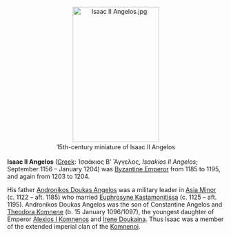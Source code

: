 <div class="photo" colspan="2" style="text-align: center; margin: 25px 0 10px;"><a class="image" href="https://en.wikipedia.org/wiki/File:Isaac_II_Angelos.jpg"><img alt="Isaac II Angelos.jpg" data-file-height="216" data-file-width="138" decoding="async" height="313" src="https://upload.wikimedia.org/wikipedia/commons/a/a7/Isaac_II_Angelos.jpg" width="200"/></a><div style="line-height:normal;padding-bottom:0.2em;padding-top:0.2em;">15th-century miniature of Isaac II Angelos</div></div>

[comment]: # 'breakpoint'
<p><b>Isaac II Angelos</b> (<a href="https://en.wikipedia.org/wiki/Greek_language" title="Greek language">Greek</a>: <span lang="el"><span lang="grc" title="Ancient Greek language text">Ἰσαάκιος Β’ Ἄγγελος</span></span>, <i>Isaakios II Angelos</i>; September 1156 – January 1204) was <a class="mw-redirect" href="https://en.wikipedia.org/wiki/Byzantine_Emperor" title="Byzantine Emperor">Byzantine Emperor</a> from 1185 to 1195, and again from 1203 to 1204.
</p><p>His father <a href="https://en.wikipedia.org/wiki/Andronikos_Doukas_Angelos" title="Andronikos Doukas Angelos">Andronikos Doukas Angelos</a> was a military leader in <a class="mw-redirect" href="https://en.wikipedia.org/wiki/Asia_Minor" title="Asia Minor">Asia Minor</a> (c. 1122 – aft. 1185) who married <a href="https://en.wikipedia.org/wiki/Euphrosyne_Kastamonitissa" title="Euphrosyne Kastamonitissa">Euphrosyne Kastamonitissa</a> (c. 1125 – aft. 1195). Andronikos Doukas Angelos was the son of Constantine Angelos and <a href="https://en.wikipedia.org/wiki/Theodora_Komnene_(daughter_of_Alexios_I)" title="Theodora Komnene (daughter of Alexios I)">Theodora Komnene</a> (b. 15 January 1096/1097), the youngest daughter of Emperor <a href="https://en.wikipedia.org/wiki/Alexios_I_Komnenos" title="Alexios I Komnenos">Alexios I Komnenos</a> and <a href="https://en.wikipedia.org/wiki/Irene_Doukaina" title="Irene Doukaina">Irene Doukaina</a>. Thus Isaac was a member of the extended imperial clan of the <a class="mw-redirect" href="https://en.wikipedia.org/wiki/Komnenoi" title="Komnenoi">Komnenoi</a>.
</p>